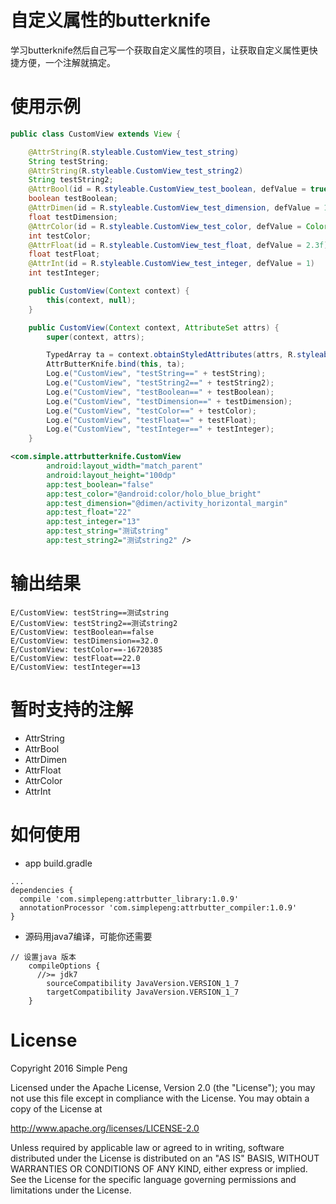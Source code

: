 # 自定义属性的butterknife

学习butterknife然后自己写一个获取自定义属性的项目，让获取自定义属性更快捷方便，一个注解就搞定。

# 使用示例

```java
public class CustomView extends View {

    @AttrString(R.styleable.CustomView_test_string)
    String testString;
    @AttrString(R.styleable.CustomView_test_string2)
    String testString2;
    @AttrBool(id = R.styleable.CustomView_test_boolean, defValue = true)
    boolean testBoolean;
    @AttrDimen(id = R.styleable.CustomView_test_dimension, defValue = 19.0f)
    float testDimension;
    @AttrColor(id = R.styleable.CustomView_test_color, defValue = Color.BLACK)
    int testColor;
    @AttrFloat(id = R.styleable.CustomView_test_float, defValue = 2.3f)
    float testFloat;
    @AttrInt(id = R.styleable.CustomView_test_integer, defValue = 1)
    int testInteger;

    public CustomView(Context context) {
        this(context, null);
    }

    public CustomView(Context context, AttributeSet attrs) {
        super(context, attrs);

        TypedArray ta = context.obtainStyledAttributes(attrs, R.styleable.CustomView);
        AttrButterKnife.bind(this, ta);
        Log.e("CustomView", "testString==" + testString);
        Log.e("CustomView", "testString2==" + testString2);
        Log.e("CustomView", "testBoolean==" + testBoolean);
        Log.e("CustomView", "testDimension==" + testDimension);
        Log.e("CustomView", "testColor==" + testColor);
        Log.e("CustomView", "testFloat==" + testFloat);
        Log.e("CustomView", "testInteger==" + testInteger);
    }
```

```xml
<com.simple.attrbutterknife.CustomView
        android:layout_width="match_parent"
        android:layout_height="100dp"
        app:test_boolean="false"
        app:test_color="@android:color/holo_blue_bright"
        app:test_dimension="@dimen/activity_horizontal_margin"
        app:test_float="22"
        app:test_integer="13"
        app:test_string="测试string"
        app:test_string2="测试string2" />
```

# 输出结果
```
E/CustomView: testString==测试string
E/CustomView: testString2==测试string2
E/CustomView: testBoolean==false
E/CustomView: testDimension==32.0
E/CustomView: testColor==-16720385
E/CustomView: testFloat==22.0
E/CustomView: testInteger==13
```

# 暂时支持的注解

* AttrString
* AttrBool
* AttrDimen
* AttrFloat
* AttrColor
* AttrInt

# 如何使用

* app build.gradle
```
...
dependencies {
  compile 'com.simplepeng:attrbutter_library:1.0.9'
  annotationProcessor 'com.simplepeng:attrbutter_compiler:1.0.9'
}
```

* 源码用java7编译，可能你还需要
```
// 设置java 版本
    compileOptions {
      //>= jdk7
        sourceCompatibility JavaVersion.VERSION_1_7
        targetCompatibility JavaVersion.VERSION_1_7
    }
```


# License

Copyright 2016 Simple Peng

Licensed under the Apache License, Version 2.0 (the "License");
you may not use this file except in compliance with the License.
You may obtain a copy of the License at

   http://www.apache.org/licenses/LICENSE-2.0

Unless required by applicable law or agreed to in writing, software
distributed under the License is distributed on an "AS IS" BASIS,
WITHOUT WARRANTIES OR CONDITIONS OF ANY KIND, either express or implied.
See the License for the specific language governing permissions and
limitations under the License.
